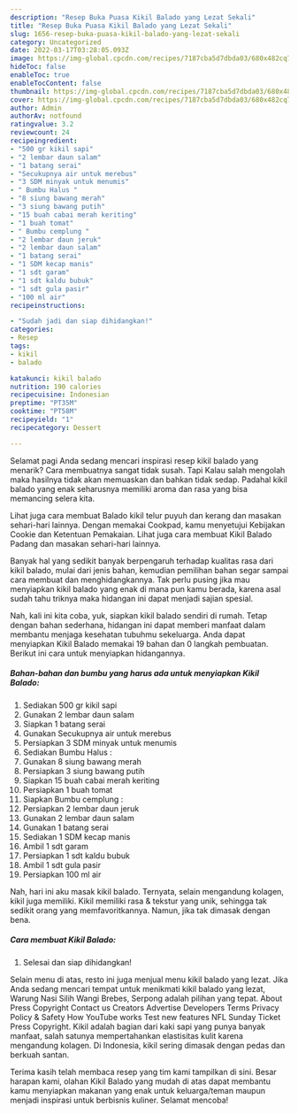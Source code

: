 ```yaml
---
description: "Resep Buka Puasa Kikil Balado yang Lezat Sekali"
title: "Resep Buka Puasa Kikil Balado yang Lezat Sekali"
slug: 1656-resep-buka-puasa-kikil-balado-yang-lezat-sekali
category: Uncategorized
date: 2022-03-17T03:28:05.093Z
image: https://img-global.cpcdn.com/recipes/7187cba5d7dbda03/680x482cq70/kikil-balado-foto-resep-utama.jpg
hideToc: false
enableToc: true
enableTocContent: false
thumbnail: https://img-global.cpcdn.com/recipes/7187cba5d7dbda03/680x482cq70/kikil-balado-foto-resep-utama.jpg
cover: https://img-global.cpcdn.com/recipes/7187cba5d7dbda03/680x482cq70/kikil-balado-foto-resep-utama.jpg
author: Admin
authorAv: notfound
ratingvalue: 3.2
reviewcount: 24
recipeingredient:
- "500 gr kikil sapi"
- "2 lembar daun salam"
- "1 batang serai"
- "Secukupnya air untuk merebus"
- "3 SDM minyak untuk menumis"
- " Bumbu Halus "
- "8 siung bawang merah"
- "3 siung bawang putih"
- "15 buah cabai merah keriting"
- "1 buah tomat"
- " Bumbu cemplung "
- "2 lembar daun jeruk"
- "2 lembar daun salam"
- "1 batang serai"
- "1 SDM kecap manis"
- "1 sdt garam"
- "1 sdt kaldu bubuk"
- "1 sdt gula pasir"
- "100 ml air"
recipeinstructions:

- "Sudah jadi dan siap dihidangkan!"
categories:
- Resep
tags:
- kikil
- balado

katakunci: kikil balado 
nutrition: 190 calories
recipecuisine: Indonesian
preptime: "PT35M"
cooktime: "PT58M"
recipeyield: "1"
recipecategory: Dessert

---
```



Selamat pagi Anda sedang mencari inspirasi resep kikil balado yang menarik? Cara membuatnya sangat tidak susah. Tapi Kalau salah mengolah maka hasilnya tidak akan memuaskan dan bahkan tidak sedap. Padahal kikil balado yang enak seharusnya memiliki aroma dan rasa yang bisa memancing selera kita.


Lihat juga cara membuat Balado kikil telur puyuh dan kerang dan masakan sehari-hari lainnya. Dengan memakai Cookpad, kamu menyetujui Kebijakan Cookie dan Ketentuan Pemakaian. Lihat juga cara membuat Kikil Balado Padang dan masakan sehari-hari lainnya.

Banyak hal yang sedikit banyak berpengaruh terhadap kualitas rasa dari kikil balado, mulai dari jenis bahan, kemudian pemilihan bahan segar sampai cara membuat dan menghidangkannya. Tak perlu pusing jika mau menyiapkan kikil balado yang enak di mana pun kamu berada, karena asal sudah tahu triknya maka hidangan ini dapat menjadi sajian spesial.


Nah, kali ini kita coba, yuk, siapkan kikil balado sendiri di rumah. Tetap dengan bahan sederhana, hidangan ini dapat memberi manfaat dalam membantu menjaga kesehatan tubuhmu sekeluarga. Anda dapat menyiapkan Kikil Balado memakai 19 bahan dan 0 langkah pembuatan. Berikut ini cara untuk menyiapkan hidangannya.

<!--inarticleads1-->

##### Bahan-bahan dan bumbu yang harus ada untuk menyiapkan Kikil Balado:

1. Sediakan 500 gr kikil sapi
1. Gunakan 2 lembar daun salam
1. Siapkan 1 batang serai
1. Gunakan Secukupnya air untuk merebus
1. Persiapkan 3 SDM minyak untuk menumis
1. Sediakan  Bumbu Halus :
1. Gunakan 8 siung bawang merah
1. Persiapkan 3 siung bawang putih
1. Siapkan 15 buah cabai merah keriting
1. Persiapkan 1 buah tomat
1. Siapkan  Bumbu cemplung :
1. Persiapkan 2 lembar daun jeruk
1. Gunakan 2 lembar daun salam
1. Gunakan 1 batang serai
1. Sediakan 1 SDM kecap manis
1. Ambil 1 sdt garam
1. Persiapkan 1 sdt kaldu bubuk
1. Ambil 1 sdt gula pasir
1. Persiapkan 100 ml air


Nah, hari ini aku masak kikil balado. Ternyata, selain mengandung kolagen, kikil juga memiliki. Kikil memiliki rasa &amp; tekstur yang unik, sehingga tak sedikit orang yang memfavoritkannya. Namun, jika tak dimasak dengan bena. 

<!--inarticleads2-->

##### Cara membuat Kikil Balado:


1. Selesai dan siap dihidangkan!

Selain menu di atas, resto ini juga menjual menu kikil balado yang lezat. Jika Anda sedang mencari tempat untuk menikmati kikil balado yang lezat, Warung Nasi Silih Wangi Brebes, Serpong adalah pilihan yang tepat. About Press Copyright Contact us Creators Advertise Developers Terms Privacy Policy &amp; Safety How YouTube works Test new features NFL Sunday Ticket Press Copyright. Kikil adalah bagian dari kaki sapi yang punya banyak manfaat, salah satunya mempertahankan elastisitas kulit karena mengandung kolagen. Di Indonesia, kikil sering dimasak dengan pedas dan berkuah santan. 

Terima kasih telah membaca resep yang tim kami tampilkan di sini. Besar harapan kami, olahan Kikil Balado yang mudah di atas dapat membantu kamu menyiapkan makanan yang enak untuk keluarga/teman maupun menjadi inspirasi untuk berbisnis kuliner. Selamat mencoba!
